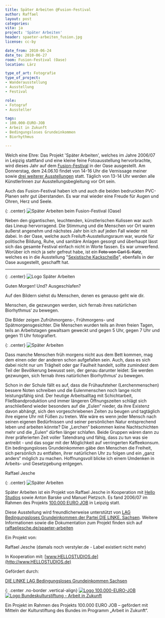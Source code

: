 ```yaml
---
title: Später Arbeiten @Fusion-Festival
author: Raffael
layout: post
categories:
vita: ja
project: 'Später Arbeiten'
header: spaeter-arbeiten_fusion.jpg
license: cc-by

date_from: 2010-06-24
date_to: 2010-06-27
room: Fusion-Festival (Oase)
location: Lärz

type_of_art: Fotografie
type_of_project:
- Wanderausstellung
- Ausstellung
- Festival

role:
- Fotograf
- Aussteller

tags:
- 100.000-EURO-JOB
- Arbeit in Zukunft
- Bedingungsloses Grundeinkommen
- Biorhythmus

---
```



Welch eine Ehre: Das Projekt 'Später Arbeiten', welches im Jahre 2006/07 in Leipzig stattfand und eine kleine feine Fotoausstellung hervorbrachte, wird dieses Jahr auf dem [Fusion-Festival][1] in der Oase ausgestellt. Am Donnerstag, dem 24.06.10 findet von 14-16 Uhr die Vernissage meiner sowie [drei weiterer Ausstellungen][2] statt. Täglich von 13-14 Uhr werden alle KünstlerInnen zur Ausstellungsbegleitung vor Ort sein.

<!--more-->

Auch das Fusion-Festival haben ich und auch die beiden bedruckten PVC-Planen sehr gut überstanden. Es war mal wieder eine Freude für Augen und Ohren, Herz und Seele.

{: .center}
![Später Arbeiten beim Fusion-Festival (Oase)]({{site.edata}}/spaeter-arbeiten-archiv/images/P1010902_spaeterarbeiten_fusion.jpg)

Neben den gigantischen, leuchtenden, künstlerischen Kulissen war auch das Lineup hervorragend. Die Stimmung und die Menschen vor Ort waren äußerst angenehm und nächstes Jahr bin ich auf jeden Fall wieder mit dabei. In der Oase, welche auch Freiluft-Ausstellungsraum war, wurde für politische Bildung, Ruhe, und sanitäre Anlagen gesorgt und überhaupt lässt sich das gesamte Festival einfach nicht in Worte fassen. Es war umwerfend. Worüber ich mich ja sehr gefreut habe, ist ein <del title="Link existiert nicht mehr">Foto von Carl S. Katz</del>, welches es in die Ausstellung "[Sexistische Kackscheiße](http://sexiststuff.blogsport.eu/stuff/)", ebenfalls in der Oase ausgestellt, geschafft hat.

--------------

{: .center}
![Logo Später Arbeiten]({{site.edata}}/spaeter-arbeiten-archiv/images/SPAETERARBEITEN.jpg)

Guten Morgen! Und? Ausgeschlafen?

Auf den Bildern siehst du Menschen, denen es genauso geht wie dir.

Menschen, die gezwungen werden, sich fernab ihres natürlichen Biorhythmus‘ zu bewegen.

Die Bilder zeigen Zufrühmorgens-, Frühmorgens- und Spätmorgensgesichter. Die Menschen wurden teils an ihren freien Tagen, teils an Arbeitstagen gewaltsam geweckt und gegen 5 Uhr, gegen 7 Uhr und gegen 11 Uhr fotografiert.

{: .center}
![Später Arbeiten]({{site.edata}}/spaeter-arbeiten-archiv/images/spaeter-arbeiten_a.jpg)

Dass manche Menschen früh morgens nicht aus dem Bett kommen, mag dem einen oder der anderen schon aufgefallen sein. Auch, dass es sich dabei nicht nur um Trägheit oder gar Faulheit handelt, sollte zumindest dem Teil der Bevölkerung bewusst sein, der genau darunter leidet: Sie werden gezwungen, sich fernab ihres natürlichen Biorhythmus‘ zu bewegen.

Schon in der Schule fällt es auf, dass die Frühaufsteher (Lerchenmenschen) bessere Noten schreiben und die Eulenmenschen noch lange nicht leistungsfähig sind. Der heutige Arbeitsalltag mit Schichtarbeit, Fließbandproduktion und immer längeren Öffnungszeiten schlägt sich anschließend wieder besonders auf die „Eulen“ nieder, da ihre Existenz davon abhängt, sich den vorgeschriebenen Zeiten zu beugen und tagtäglich ihre eigene Uhr mit Füßen zu treten. Wie wäre es wenn jeder Mensch nach seinen eigenen Bedürfnissen und seiner persönlichen Natur entsprechend leben und arbeiten könnte? Die „Lerchen“ bekommen keine Nachtschichten mehr und die „Eulen“ dürfen länger schlafen. Beide Gruppen wären dann zu ihrer präferierten Zeit voller Tatendrang und fähig, dass zu tun was sie antreibt - und das sogar mit der Möglichkeit auf verringerten Kaffeekonsum. Ein bedingungsloses Grundeinkommen gäbe den Menschen die Freiheit, sich persönlich zu entfalten, ihrer natürlichen Uhr zu folgen und ein „ganz anders“ möglich zu machen. Hoffnungsvoll blicke ich einem Umdenken in Arbeits- und Gesetzgebung entgegen.

Raffael Jesche

{: .center}
![Später Arbeiten]({{site.edata}}/spaeter-arbeiten-archiv/images/spaeter-arbeiten_b.jpg)

Später Arbeiten ist ein Projekt von Raffael Jesche in Kooperation mit [Hello Studios][3] sowie Anton Barske und Manuel Pietzsch. Es fand 2006/07 im Rahmen des Projekts [100.000 EURO JOB][4] in Leipzig statt.

Diese Ausstellung wird freundlicherweise unterstützt von [LAG Bedingungsloses Grundeinkommen der Partei DIE LINKE. Sachsen][5]. Weitere Informationen sowie die Dokumentation zum Projekt finden sich auf [raffaeljesche.de/spaeter-arbeiten][6]

Ein Projekt von:

Raffael Jesche (damals noch verstyler.de - Label existiert nicht mehr)

In Kooperation mit:
[www.HELLOSTUDIOS.de](http://www.HELLOSTUDIOS.de)

Gefördert durch:

[DIE LINKE LAG Bedingungsloses Grundeinkommen Sachsen](http://portal.dielinke-in-sachsen.de/partei.asp?mid=30&uid=135&iid=318)

{: .center .no-border .vertical-align}
[![Logo 100.000-EURO-JOB]({{site.edata}}/spaeter-arbeiten-archiv/images/p.gif)][4] [![Logo Bundeskulturstiftung - Arbeit in Zukunft]({{site.edata}}/spaeter-arbeiten-archiv/images/bundeskulturstiftung.gif)][7]


Ein Projekt im Rahmen des Projekts 100.000 EURO JOB – gefördert mit Mitteln der Kulturstiftung des Bundes im Programm „Arbeit in Zukunft“.


 [1]: http://www.fusion-festival.de/
 [2]: http://www.fusion-festival.de/de/2010/programm/oase/ "Fusion-Programm in der Oase"
 [3]: http://hellostudios.de
 [4]: http://www.100.000-euro-job.de
 [5]: http://portal.dielinke-in-sachsen.de/partei.asp?mid=30&uid=135&iid=318
 [6]: http://raffaeljesche.de/spaeter-arbeiten
 [7]: http://www.kulturstiftung-des-bundes.de/cms/de/programme/arbeit_in_zukunft/